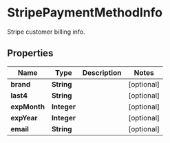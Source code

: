 

# StripePaymentMethodInfo

Stripe customer billing info.

## Properties

| Name | Type | Description | Notes |
|------------ | ------------- | ------------- | -------------|
|**brand** | **String** |  |  [optional] |
|**last4** | **String** |  |  [optional] |
|**expMonth** | **Integer** |  |  [optional] |
|**expYear** | **Integer** |  |  [optional] |
|**email** | **String** |  |  [optional] |



